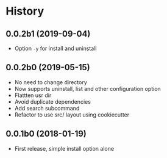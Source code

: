 # History

0.0.2b1 (2019-09-04)
--------------------

  * Option `-y` for install and uninstall

0.0.2b0 (2019-05-15)
--------------------

  - No need to change directory
  - Now supports uninstall, list and other configuration option
  - Flattten usr dir
  - Avoid duplicate dependencies
  - Add search subcommand
  - Refactor to use src/ layout using cookiecutter

0.0.1b0 (2018-01-19)
--------------------

  - First release, simple install option alone
